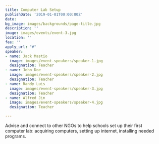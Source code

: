 ```yaml
---
title: Computer Lab Setup
publishDate: '2019-01-01T00:00:00Z'
date: 
bg_image: images/backgrounds/page-title.jpg
description: ''
image: images/events/event-3.jpg
location: ''
fee: ''
apply_url: "#"
speaker:
- name: Jack Mastio
  image: images/event-speakers/speaker-1.jpg
  designation: Teacher
- name: John Doe
  image: images/event-speakers/speaker-2.jpg
  designation: Teacher
- name: Randy Luis
  image: images/event-speakers/speaker-3.jpg
  designation: Teacher
- name: Alfred Jin
  image: images/event-speakers/speaker-4.jpg
  designation: Teacher

---
```

Advise and connect to other NGOs to help schools set up their first computer lab: acquiring computers, setting up internet, installing needed programs.